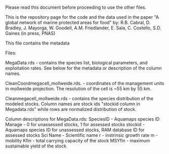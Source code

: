 Please read this document before proceeding to use the other files.

This is the repository page for the code and the data used in the paper
"A global network of marine protected areas for food"
by: R.B. Cabral, D. Bradley, J. Mayorga, W. Goodell, A.M. Friedlander, E. Sala, C. Costello, S.D. Gaines
(in press, PNAS)
 
This file contains the metadata
 
Files: 

MegaData.rds - contains the species list, biological parameters, and exploitation rates. See below for the metadata or description of the column names.
  
CleanCoordmegacell_mollweide.rds. - coordinates of the management units in mollweide projection. The resolution of the cell is ~55 km by 55 km.
 
Cleanmegacell_mollweide.rds - contains the species distribution of the modeled stocks. Column names are stock ids "stockid column in Megadata.rds" while rows are normalized distribution of stock.

Column descriptions for MegaData.rds:
SpeciesID - Aquamaps species ID
Manage - 0 for unassessed stocks, 1 for assessed stocks
stockid - Aquamaps species ID for unassessed stocks, RAM database ID for assessed stocks
Sci Name - Scientific name
r - instrinsic growth rate
m - mobility
Kfin - total carrying capacity of the stock
MSYfin - maximum sustainable yield of the stock

 
